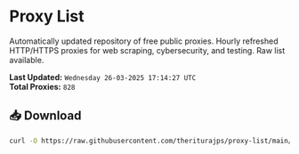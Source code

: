 # Proxy List

Automatically updated repository of free public proxies. Hourly refreshed HTTP/HTTPS proxies for web scraping, cybersecurity, and testing. Raw list available.

**Last Updated:** `Wednesday 26-03-2025 17:14:27 UTC`  
**Total Proxies:** `828`

## 📥 Download
```bash
curl -O https://raw.githubusercontent.com/theriturajps/proxy-list/main/proxies.txt
